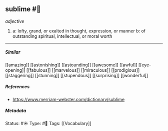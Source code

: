 ## sublime #🧠 

_adjective_

1. a: lofty, grand, or exalted in thought, expression, or manner
	b: of outstanding spiritual, intellectual, or moral worth
	
___
##### Similar
[[amazing]]
[[astonishing]]
[[astounding]]
[[awesome]]
[[awful]]
[[eye-opening]]
[[fabulous]]
[[marvelous]]
[[miraculous]]
[[prodigious]]
[[staggering]]
[[stunning]]
[[stupendous]]
[[surprising]]
[[wonderful]]

##### References
- https://www.merriam-webster.com/dictionary/sublime

##### Metadata
Status: #☀️ 
Type: #🔵
Tags: [[Vocabulary]]